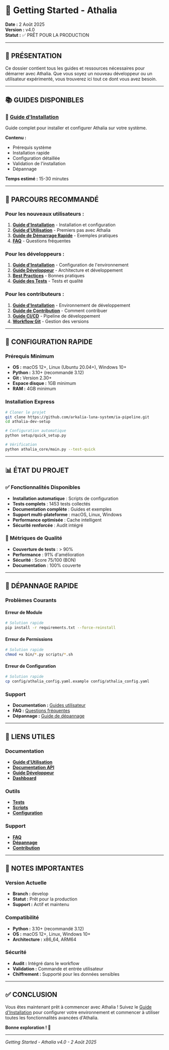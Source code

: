 # 🚀 Getting Started - Athalia

**Date :** 2 Août 2025  
**Version :** v4.0  
**Statut :** ✅ PRÊT POUR LA PRODUCTION

---

## 🎯 **PRÉSENTATION**

Ce dossier contient tous les guides et ressources nécessaires pour démarrer avec Athalia. Que vous soyez un nouveau développeur ou un utilisateur expérimenté, vous trouverez ici tout ce dont vous avez besoin.

---

## 📚 **GUIDES DISPONIBLES**

### **🚀 [Guide d'Installation](INSTALLATION.md)**
Guide complet pour installer et configurer Athalia sur votre système.

**Contenu :**
- Prérequis système
- Installation rapide
- Configuration détaillée
- Validation de l'installation
- Dépannage

**Temps estimé :** 15-30 minutes

---

## 🎯 **PARCOURS RECOMMANDÉ**

### **Pour les nouveaux utilisateurs :**
1. **[Guide d'Installation](INSTALLATION.md)** - Installation et configuration
2. **[Guide d'Utilisation](../../USER_GUIDES/USAGE.md)** - Premiers pas avec Athalia
3. **[Guide de Démarrage Rapide](../../USER_GUIDES/QUICK_START.md)** - Exemples pratiques
4. **[FAQ](../../USER_GUIDES/FAQ.md)** - Questions fréquentes

### **Pour les développeurs :**
1. **[Guide d'Installation](INSTALLATION.md)** - Configuration de l'environnement
2. **[Guide Développeur](../../DEVELOPER/GUIDES/DEVELOPER_GUIDE.md)** - Architecture et développement
3. **[Best Practices](../../DEVELOPER/BEST_PRACTICES.md)** - Bonnes pratiques
4. **[Guide des Tests](../../DEVELOPER/GUIDES/TESTS_GUIDE.md)** - Tests et qualité

### **Pour les contributeurs :**
1. **[Guide d'Installation](INSTALLATION.md)** - Environnement de développement
2. **[Guide de Contribution](../../USER_GUIDES/CONTRIBUTING.md)** - Comment contribuer
3. **[Guide CI/CD](../../DEVELOPER/GUIDES/CI_CD_PROFESSIONAL_GUIDE.md)** - Pipeline de développement
4. **[Workflow Git](../../DEVELOPER/UTILITIES/GIT_WORKFLOW.md)** - Gestion des versions

---

## 🔧 **CONFIGURATION RAPIDE**

### **Prérequis Minimum**
- **OS :** macOS 12+, Linux (Ubuntu 20.04+), Windows 10+
- **Python :** 3.10+ (recommandé 3.12)
- **Git :** Version 2.30+
- **Espace disque :** 1GB minimum
- **RAM :** 4GB minimum

### **Installation Express**
```bash
# Cloner le projet
git clone https://github.com/arkalia-luna-system/ia-pipeline.git
cd athalia-dev-setup

# Configuration automatique
python setup/quick_setup.py

# Vérification
python athalia_core/main.py --test-quick
```

---

## 📊 **ÉTAT DU PROJET**

### **✅ Fonctionnalités Disponibles**
- **Installation automatique** : Scripts de configuration
- **Tests complets** : 1453 tests collectés
- **Documentation complète** : Guides et exemples
- **Support multi-plateforme** : macOS, Linux, Windows
- **Performance optimisée** : Cache intelligent
- **Sécurité renforcée** : Audit intégré

### **🎯 Métriques de Qualité**
- **Couverture de tests** : > 90%
- **Performance** : 91% d'amélioration
- **Sécurité** : Score 75/100 (BON)
- **Documentation** : 100% couverte

---

## 🚨 **DÉPANNAGE RAPIDE**

### **Problèmes Courants**

#### **Erreur de Module**
```bash
# Solution rapide
pip install -r requirements.txt --force-reinstall
```

#### **Erreur de Permissions**
```bash
# Solution rapide
chmod +x bin/*.py scripts/*.sh
```

#### **Erreur de Configuration**
```bash
# Solution rapide
cp config/athalia_config.yaml.example config/athalia_config.yaml
```

### **Support**
- **Documentation :** [Guides utilisateur](../../USER_GUIDES/)
- **FAQ :** [Questions fréquentes](../../USER_GUIDES/FAQ.md)
- **Dépannage :** [Guide de dépannage](../../USER_GUIDES/TROUBLESHOOTING.md)

---

## 🔗 **LIENS UTILES**

### **Documentation**
- [**Guide d'Utilisation**](../../USER_GUIDES/USAGE.md)
- [**Documentation API**](../../API/)
- [**Guide Développeur**](../../DEVELOPER/)
- [**Dashboard**](../../dashboard/)

### **Outils**
- [**Tests**](../../tests/)
- [**Scripts**](../../bin/)
- [**Configuration**](../../config/)

### **Support**
- [**FAQ**](../../USER_GUIDES/FAQ.md)
- [**Dépannage**](../../USER_GUIDES/TROUBLESHOOTING.md)
- [**Contribution**](../../USER_GUIDES/CONTRIBUTING.md)

---

## 📝 **NOTES IMPORTANTES**

### **Version Actuelle**
- **Branch :** develop
- **Statut :** Prêt pour la production
- **Support :** Actif et maintenu

### **Compatibilité**
- **Python :** 3.10+ (recommandé 3.12)
- **OS :** macOS 12+, Linux, Windows 10+
- **Architecture :** x86_64, ARM64

### **Sécurité**
- **Audit :** Intégré dans le workflow
- **Validation :** Commande et entrée utilisateur
- **Chiffrement :** Supporté pour les données sensibles

---

## ✅ **CONCLUSION**

Vous êtes maintenant prêt à commencer avec Athalia ! Suivez le [Guide d'Installation](INSTALLATION.md) pour configurer votre environnement et commencer à utiliser toutes les fonctionnalités avancées d'Athalia.

**Bonne exploration ! 🚀**

---

*Getting Started - Athalia v4.0 - 2 Août 2025* 
